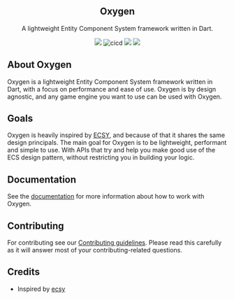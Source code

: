 <h2 align="center">
  Oxygen
</h2>

<p align="center">
  A lightweight Entity Component System framework written in Dart.
</p>

<p align="center">
  <a title="Pub" href="https://pub.dartlang.org/packages/oxygen" ><img src="https://img.shields.io/pub/v/oxygen.svg?style=popout" /></a>
  <img src="https://github.com/flame-engine/oxygen/workflows/cicd/badge.svg?branch=master&event=push" alt="cicd" />
  <a title="Dependencies" href="https://github.com/flame-engine/oxygen/blob/master/pubspec.yaml"><img src="https://img.shields.io/librariesio/release/pub/oxygen?label=dependencies"></a>
  <a title="Discord" href="https://discord.gg/JUwwvNryDz" ><img src="https://img.shields.io/discord/509714518008528896.svg" /></a>
</p>

## About Oxygen

Oxygen is a lightweight Entity Component System framework written in Dart, with a focus on performance and ease of use. Oxygen is by design agnostic, and any game engine you want to use can be used with Oxygen.

## Goals

Oxygen is heavily inspired by [ECSY](https://ecsy.io/), and because of that it shares the same design principals. The main goal for Oxygen is to be lightweight, performant and simple to use. With APIs that try and help you make good use of the ECS design pattern, without restricting you in building your logic.

## Documentation

See the [documentation](https://github.com/flame-engine/oxygen/blob/master/doc) for more information about how to work with Oxygen.

## Contributing

For contributing see our [Contributing guidelines](https://github.com/flame-engine/oxygen/blob/master/CONTRIBUTING.md). Please read this carefully as it will answer most of your contributing-related questions.

## Credits
- Inspired by [ecsy](https://ecsy.io/)